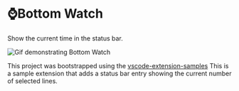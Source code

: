 # ⌚️Bottom Watch

Show the current time in the status bar.

![Gif demonstrating Bottom Watch](https://raw.githubusercontent.com/scanf/vscode-bottom-watch/master/preview.gif)


This project was bootstrapped using the [vscode-extension-samples][ves]
This is a sample extension that adds a status bar entry showing the current number of selected lines.

[ves]: ttps://raw.githubusercontent.com/Microsoft/vscode-extension-samples/master/statusbar-sample
